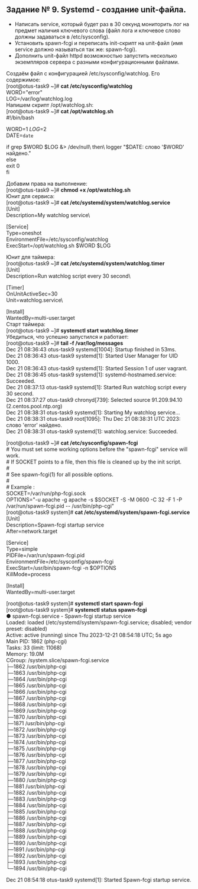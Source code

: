 ## Задание № 9. Systemd - создание unit-файла. ##
- Написать service, который будет раз в 30 секунд мониторить лог на предмет наличия ключевого слова (файл лога и ключевое слово должны задаваться в /etc/sysconfig).
- Установить spawn-fcgi и переписать init-скрипт на unit-файл (имя service должно называться так же: spawn-fcgi).
- Дополнить unit-файл httpd возможностью запустить несколько экземпляров сервера с разными конфигурационными файлами.

Создаём файл с конфигурацией /etc/sysconfig/watchlog. Его содержимое:\
[root@otus-task9 ~]# **cat /etc/sysconfig/watchlog**\
WORD="error"\
LOG=/var/log/watchlog.log\
Напишем скрипт /opt/watchlog.sh:\
[root@otus-task9 ~]# **cat /opt/watchlog.sh**\
#!/bin/bash

WORD=$1\
LOG=$2\
DATE=`date`

if grep $WORD $LOG &> /dev/null\
then\
logger "$DATE: слово '$WORD' найдено."\
else\
exit 0\
fi

Добавим права на выполнение:\
[root@otus-task9 ~]# **chmod +x /opt/watchlog.sh**\
Юнит для сервиса:\
[root@otus-task9 ~]# **cat /etc/systemd/system/watchlog.service**\
[Unit]\
Description=My watchlog service\

[Service]\
Type=oneshot\
EnvironmentFile=/etc/sysconfig/watchlog\
ExecStart=/opt/watchlog.sh $WORD $LOG

Юнит для таймера:\
[root@otus-task9 ~]# **cat /etc/systemd/system/watchlog.timer**\
[Unit]\
Description=Run watchlog script every 30 second\

[Timer]\
OnUnitActiveSec=30\
Unit=watchlog.service\

[Install]\
WantedBy=multi-user.target\
Старт таймера:\
[root@otus-task9 ~]# **systemctl start watchlog.timer**\
Убедиться, что успешно запустился и работает:\
[root@otus-task9 ~]# **tail -f /var/log/messages**\
Dec 21 08:36:43 otus-task9 systemd[1004]: Startup finished in 53ms.\
Dec 21 08:36:43 otus-task9 systemd[1]: Started User Manager for UID 1000.\
Dec 21 08:36:43 otus-task9 systemd[1]: Started Session 1 of user vagrant.\
Dec 21 08:36:45 otus-task9 systemd[1]: systemd-hostnamed.service: Succeeded.\
Dec 21 08:37:13 otus-task9 systemd[1]: Started Run watchlog script every 30 second.\
Dec 21 08:37:27 otus-task9 chronyd[739]: Selected source 91.209.94.10 (2.centos.pool.ntp.org)\
Dec 21 08:38:31 otus-task9 systemd[1]: Starting My watchlog service...\
Dec 21 08:38:31 otus-task9 root[1095]: Thu Dec 21 08:38:31 UTC 2023: слово 'error' найдено.\
Dec 21 08:38:31 otus-task9 systemd[1]: watchlog.service: Succeeded.

[root@otus-task9 ~]# **cat /etc/sysconfig/spawn-fcgi**\
\# You must set some working options before the "spawn-fcgi" service will work.\
\# If SOCKET points to a file, then this file is cleaned up by the init script.\
\#\
\# See spawn-fcgi(1) for all possible options.\
\#\
\# Example :\
SOCKET=/var/run/php-fcgi.sock\
OPTIONS="-u apache -g apache -s $SOCKET -S -M 0600 -C 32 -F 1 -P /var/run/spawn-fcgi.pid -- /usr/bin/php-cgi"\
[root@otus-task9 system]# **cat /etc/systemd/system/spawn-fcgi.service**\
[Unit]\
Description=Spawn-fcgi startup service\
After=network.target

[Service]\
Type=simple\
PIDFile=/var/run/spawn-fcgi.pid\
EnvironmentFile=/etc/sysconfig/spawn-fcgi\
ExecStart=/usr/bin/spawn-fcgi -n $OPTIONS\
KillMode=process

[Install]\
WantedBy=multi-user.target

[root@otus-task9 system]# **systemctl start spawn-fcgi**\
[root@otus-task9 system]# **systemctl status spawn-fcgi**\
● spawn-fcgi.service - Spawn-fcgi startup service\
   Loaded: loaded (/etc/systemd/system/spawn-fcgi.service; disabled; vendor preset: disabled)\
   Active: active (running) since Thu 2023-12-21 08:54:18 UTC; 5s ago\
 Main PID: 1862 (php-cgi)\
    Tasks: 33 (limit: 11068)\
   Memory: 19.0M\
   CGroup: /system.slice/spawn-fcgi.service\
           ├─1862 /usr/bin/php-cgi\
           ├─1863 /usr/bin/php-cgi\
           ├─1864 /usr/bin/php-cgi\
           ├─1865 /usr/bin/php-cgi\
           ├─1866 /usr/bin/php-cgi\
           ├─1867 /usr/bin/php-cgi\
           ├─1868 /usr/bin/php-cgi\
           ├─1869 /usr/bin/php-cgi\
           ├─1870 /usr/bin/php-cgi\
           ├─1871 /usr/bin/php-cgi\
           ├─1872 /usr/bin/php-cgi\
           ├─1873 /usr/bin/php-cgi\
           ├─1874 /usr/bin/php-cgi\
           ├─1875 /usr/bin/php-cgi\
           ├─1876 /usr/bin/php-cgi\
           ├─1877 /usr/bin/php-cgi\
           ├─1878 /usr/bin/php-cgi\
           ├─1879 /usr/bin/php-cgi\
           ├─1880 /usr/bin/php-cgi\
           ├─1881 /usr/bin/php-cgi\
           ├─1882 /usr/bin/php-cgi\
           ├─1883 /usr/bin/php-cgi\
           ├─1884 /usr/bin/php-cgi\
           ├─1885 /usr/bin/php-cgi\
           ├─1886 /usr/bin/php-cgi\
           ├─1887 /usr/bin/php-cgi\
           ├─1888 /usr/bin/php-cgi\
           ├─1889 /usr/bin/php-cgi\
           ├─1890 /usr/bin/php-cgi\
           ├─1891 /usr/bin/php-cgi\
           ├─1892 /usr/bin/php-cgi\
           ├─1893 /usr/bin/php-cgi\
           └─1894 /usr/bin/php-cgi

Dec 21 08:54:18 otus-task9 systemd[1]: Started Spawn-fcgi startup service.


